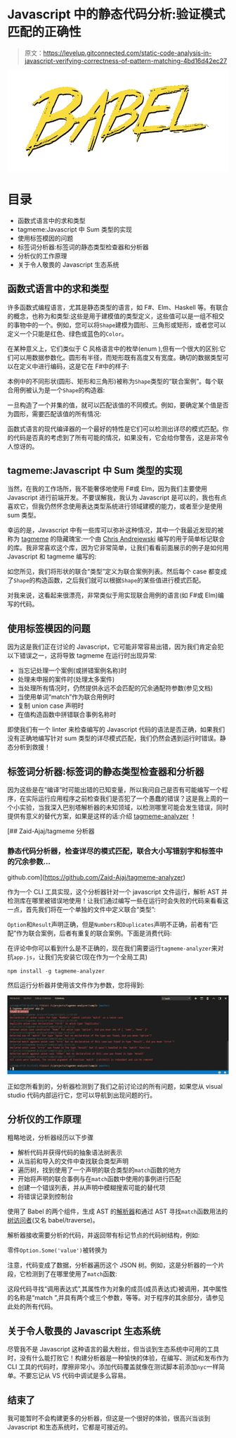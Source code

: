 # Javascript 中的静态代码分析:验证模式匹配的正确性

> 原文：<https://levelup.gitconnected.com/static-code-analysis-in-javascript-verifying-correctness-of-pattern-matching-4bd16d42ec27>

![](img/cbcb293cbab65f5f338e10f7071b7d60.png)

# 目录

*   函数式语言中的求和类型
*   tagmeme:Javascript 中 Sum 类型的实现
*   使用标签模因的问题
*   标签词分析器:标签词的静态类型检查器和分析器
*   分析仪的工作原理
*   关于令人敬畏的 Javascript 生态系统

## 函数式语言中的求和类型

许多函数式编程语言，尤其是静态类型的语言，如 F#、Elm、Haskell 等。有联合的概念，也称为和类型:这些是用于建模值的类型定义，这些值可以是一组不相交的事物中的一个。例如，您可以将`Shape`建模为圆形、三角形或矩形，或者您可以定义一个只能是红色、绿色或蓝色的`Color`。

在某种意义上，它们类似于 C 风格语言中的枚举(enum ),但有一个很大的区别:它们可以用数据参数化。圆形有半径，而矩形既有高度又有宽度。确切的数据类型可以在定义中进行编码，这是它在 F#中的样子:

本例中的不同形状(圆形、矩形和三角形)被称为`Shape`类型的“联合案例”。每个联合用例被认为是一个`Shape`的构造器:

一旦构造了一个并集的值，就可以匹配该值的不同模式。例如，要确定某个值是否为圆形，需要匹配该值的所有情况:

函数式语言的现代编译器的一个最好的特性是它们可以检测出详尽的模式匹配。你的代码是否真的考虑到了所有可能的情况，如果没有，它会给你警告，这是非常令人惊讶的。

## tagmeme:Javascript 中 Sum 类型的实现

当然，在我的工作场所，我不能奢侈地使用 F#或 Elm，因为我们主要使用 Javascript 进行前端开发。不要误解我，我认为 Javascript 是可以的，我也有点喜欢它，但我仍然怀念使用表达类型系统进行领域建模的能力，或者至少是使用 sum 类型。

幸运的是，Javascript 中有一些库可以弥补这种情况，其中一个我最近发现的被称为 [tagmeme](https://github.com/andrejewski/tagmeme) 的隐藏瑰宝:一个由 [Chris Andrejewski](https://github.com/andrejewski) 编写的用于简单标记联合的库。我非常喜欢这个库，因为它非常简单，让我们看看前面展示的例子是如何用 Javascript 和 tagmeme 编写的:

如您所见，我们将形状的联合“类型”定义为联合案例列表。然后每个 case 都变成了`Shape`的构造函数，之后我们就可以根据`Shape`的某些值进行模式匹配。

对我来说，这看起来很漂亮，非常类似于用实现联合用例的语言(如 F#或 Elm)编写的代码。

## 使用标签模因的问题

因为这是我们正在讨论的 Javascript，它可能非常容易出错，因为我们肯定会犯以下错误之一，这将导致 tagmeme 在运行时出现异常:

*   当忘记处理一个案例(或拼错案例名称)时
*   处理未申报的案件时(处理太多案件)
*   当处理所有情况时，仍然提供永远不会匹配的冗余通配符参数(参见文档)
*   当使用单词“match”作为联合用例时
*   复制 union case 声明时
*   在值构造函数中拼错联合事例名称时

即使我们有一个 linter 来检查编写的 Javascript 代码的语法是否正确，如果我们没有正确地编写针对 sum 类型的详尽模式匹配，我们仍然会遇到运行时错误。静态分析到救援！

## 标签词分析器:标签词的静态类型检查器和分析器

因为这些是在“编译”时可能出错的已知变量，所以我问自己是否有可能编写一个程序，在实际运行应用程序之前检查我们是否犯了一个愚蠢的错误？这是我上周的一个小实验，当我深入巴别塔解析器的未知领域，以检测哪里可能会发生错误，同时提供有意义的替代方案，如果是这样的话:介绍 [tagmeme-analyzer](https://github.com/Zaid-Ajaj/tagmeme-analyzer) ！

[](https://github.com/Zaid-Ajaj/tagmeme-analyzer) [## Zaid-Ajaj/tagmeme 分析器

### 静态代码分析器，检查详尽的模式匹配，联合大小写错别字和标签中的冗余参数…

github.com](https://github.com/Zaid-Ajaj/tagmeme-analyzer) 

作为一个 CLI 工具实现，这个分析器针对一个 javascript 文件运行，解析 AST 并检测库在哪里被错误地使用！让我们通过编写一些在运行时会失败的代码来看看这一点，首先我们将在一个单独的文件中定义联合“类型”:

`Option`和`Result`声明正确，但是`Numbers`和`Duplicates`声明不正确，前者有“匹配”作为联合案例，后者有重复的联合案例。下面是消费代码:

在评论中你可以看到什么是不正确的，现在我们需要运行`tagmeme-analyzer`来对抗`app.js`，让我们先安装它(现在作为一个全局工具)

```
npm install -g tagmeme-analyzer
```

然后运行分析器并使用该文件作为参数，您将得到:

![](img/31fdd34de6af901184b815772bd774e5.png)

正如您所看到的，分析器检测到了我们之前讨论过的所有问题，如果您从 visual studio 代码内部运行它，您可以导航到出现问题的行。

## 分析仪的工作原理

粗略地说，分析器经历以下步骤

*   解析代码并获得代码的抽象语法树表示
*   从当前和导入的文件中查找联合类型声明
*   遍历树，找到使用了一个声明的联合类型的`match`函数的地方
*   开始将声明的联合事例与在`match`函数中使用的事例进行匹配
*   创建一个错误列表，并从声明中模糊搜索可能的替代项
*   将错误记录到控制台

使用了 Babel 的两个组件，生成 AST 的[解析器](https://babeljs.io/docs/en/babel-parser)和通过 AST 寻找`match`函数用法的[树访问者](https://github.com/jamiebuilds/babel-handbook/blob/master/translations/en/plugin-handbook.md#babel-traverse)(又名 babel/traverse)。

解析器接收需要分析的代码，并返回带有标记节点的代码树结构，例如:

零件`Option.Some('value')`被转换为

注意，代码变成了数据，分析器遍历这个 JSON 树。例如，这是分析器的一个片段，它检测到了在哪里使用了`match`函数:

这段代码寻找“调用表达式”,其属性作为对象的成员(成员表达式)被调用，其中属性的名称是“match ”,并具有两个或三个参数，等等。对于程序的其余部分，请参见此处的所有代码。

## 关于令人敬畏的 Javascript 生态系统

尽管我不是 Javascript 这种语言的最大粉丝，但当谈到生态系统中可用的工具时，没有什么能打败它！构建分析器是一种愉快的体验，在编写、测试和发布作为 CLI 工具的代码时，摩擦非常小。添加代码覆盖就像在测试脚本前添加`nyc`一样简单。不要忘记从 VS 代码中调试是多么容易。

## 结束了

我可能暂时不会构建更多的分析器，但这是一个很好的体验，很高兴当谈到 Javascript 和生态系统时，它都是可接近的。
